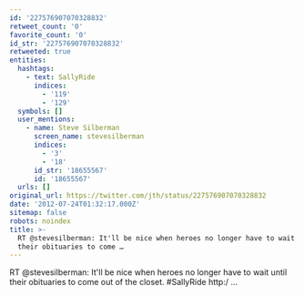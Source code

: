 ```yaml
---
id: '227576907070328832'
retweet_count: '0'
favorite_count: '0'
id_str: '227576907070328832'
retweeted: true
entities:
  hashtags:
    - text: SallyRide
      indices:
        - '119'
        - '129'
  symbols: []
  user_mentions:
    - name: Steve Silberman
      screen_name: stevesilberman
      indices:
        - '3'
        - '18'
      id_str: '18655567'
      id: '18655567'
  urls: []
original_url: https://twitter.com/jth/status/227576907070328832
date: '2012-07-24T01:32:17.000Z'
sitemap: false
robots: noindex
title: >-
  RT @stevesilberman: It'll be nice when heroes no longer have to wait until
  their obituaries to come …
---
```


RT @stevesilberman: It'll be nice when heroes no longer have to wait until their obituaries to come out of the closet. #SallyRide http:/ ...